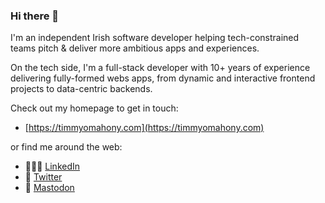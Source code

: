 ### Hi there 👋

I'm an independent Irish software developer helping tech-constrained teams pitch & deliver more ambitious apps and experiences.

On the tech side, I'm a full-stack developer with 10+ years of experience delivering fully-formed webs apps, from dynamic and interactive  frontend projects to data-centric backends.

Check out my homepage to get in touch:

- [https://timmyomahony.com](https://timmyomahony.com)

or find me around the web:

- 👨🏻‍✈️ [LinkedIn](https://www.linkedin.com/in/timmy-omahony/)
- 🦜 [Twitter](https://twitter.com/timmyomahony/)
- 🐘 [Mastodon](https://mastodon.social/@timmyomahony/)
